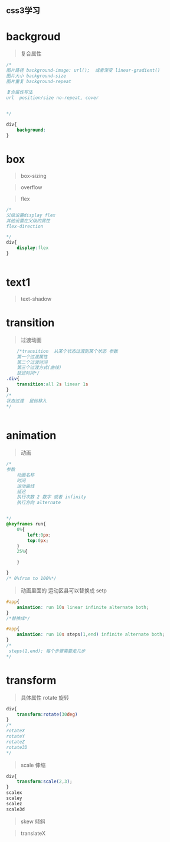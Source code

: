 ## css3学习

# backgroud
> 复合属性
```css
/*
图片路径 background-image: url();  或者渐变 linear-gradient()
图片大小 background-size
图片重复 background-repeat

复合属性写法
url  position/size no-repeat, cover
         

*/

div{
    background:
}

```

# box 
> box-sizing

> overflow

> flex 

```css
/*
父级设置display flex
其他设置在父级的属性
flex-direction

*/
div{
    display:flex
}



```


# text1
> text-shadow

# transition
> 过渡动画
```css
    /*transition  从某个状态过渡到某个状态 参数
    第一个过渡属性 
    第二个过渡时间
    第三个过渡方式(曲线)
    延迟时间*/
.div{
    transition:all 2s linear 1s
}
/*
状态过渡  鼠标移入
*/
    
```

# animation
> 动画 

```css
/*
参数   
    动画名称
    时间
    运动曲线
    延迟
    执行次数 2 数字 或者 infinity  
    执行方向 alternate


*/
@keyframes run{
    0%{
        left:0px;
        top:0px;
    }
    25%{

    }

}
/* 0%from to 100%*/

```
> 动画里面的  运动区县可以替换成 setp

```css
#app{
    animation: run 10s linear infinite alternate both;
}
/*替换成*/

#app{
    animation: run 10s steps(1,end) infinite alternate both;
}
/*
 steps(1,end); 每个步骤需要走几步
*/
```


# transform

> 具体属性  rotate 旋转

```css
div{
    transform:rotate(30deg)
}
/*
rotateX
rotateY
rotateZ
rotate3D
*/


```

> scale 伸缩
```css
div{
    transform:scale(2,3);
}
scalex
scaley
scalez
scale3d

```

> skew 倾斜

> translateX 